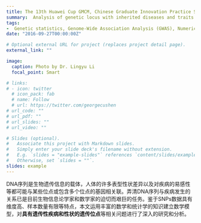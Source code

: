 ```yaml
---
title: The 13th Huawei Cup GMCM, Chinese Graduate Innovation Practice Series Competition,  Second Prize
summary:  Analysis of genetic locus with inherited diseases and traits.
tags:
-  Genetic statistics, Genome-Wide Association Analysis (GWAS), Numerical Coding, Particle Swarm Optimization
date: "2016-09-27T00:00:00Z"

# Optional external URL for project (replaces project detail page).
external_link: ""

image:
  caption: Photo by Dr. Lingyu Li
  focal_point: Smart

# links:
# - icon: twitter
  # icon_pack: fab
  # name: Follow
  # url: https://twitter.com/georgecushen
# url_code: ""
# url_pdf: ""
# url_slides: ""
# url_video: ""

# Slides (optional).
#   Associate this project with Markdown slides.
#   Simply enter your slide deck's filename without extension.
#   E.g. `slides = "example-slides"` references `content/slides/example-slides.md`.
#   Otherwise, set `slides = ""`.
slides: example
---
```


DNA序列是生物遗传信息的载体，人体的许多表型性状差异以及对疾病的易感性等都可能与某些位点或包含多个位点的基因相关联。弄清DNA序列与疾病发生的关系已是目前生物信息论学家和数学家的迫切而艰巨的任务。鉴于SNPs数据具有维度高、样本数量有限等特点，本文运用丰富的数学和统计学的知识建立数学模型，对**具有遗传性疾病和性状的遗传位点**等相关问题进行了深入的研究和分析。